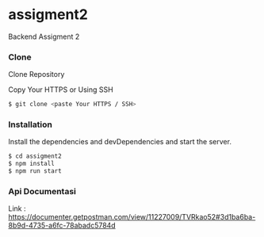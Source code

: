 # assigment2
Backend Assigment 2

### Clone

Clone Repository

Copy Your HTTPS or Using SSH
```sh
$ git clone <paste Your HTTPS / SSH>
```


### Installation

Install the dependencies and devDependencies and start the server.

```sh
$ cd assigment2
$ npm install
$ npm run start
```

### Api Documentasi

Link : https://documenter.getpostman.com/view/11227009/TVRkao52#3d1ba6ba-8b9d-4735-a6fc-78abadc5784d
